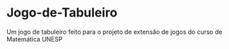 # Jogo-de-Tabuleiro
Um jogo de tabuleiro feito para o projeto de extensão de jogos do curso de Matemática UNESP
